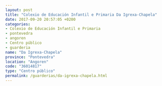 ```yaml
---
layout: post
title: "Colexio de Educación Infantil e Primaria Da Igrexa-Chapela"
date: 2017-09-20 20:57:05 +0200
categories:
- Colexio de Educación Infantil e Primaria
- pontevedra
- angoren
- Centro público
- guarderia
name: "Da Igrexa-Chapela"
province: "Pontevedra"
location: "Angoren"
code: "36014817"
type: "Centro público"
permalink: /guarderias/da-igrexa-chapela.html
---
```

